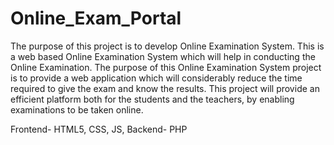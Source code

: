 # Online_Exam_Portal
The purpose of this project is to develop Online Examination System. This is a web based Online Examination System which will help in conducting the Online Examination. The purpose of this Online Examination System project is to provide a web application which will considerably reduce the time required to give the exam and know the results. This project will provide an efficient platform both for the students and the teachers, by enabling examinations to be taken online.

Frontend- HTML5, CSS, JS, Backend- PHP
